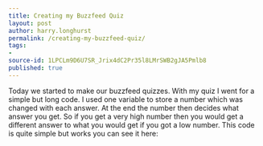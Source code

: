 ```yaml
---
title: Creating my Buzzfeed Quiz
layout: post
author: harry.longhurst
permalink: /creating-my-buzzfeed-quiz/
tags:
- 
source-id: 1LPCLm9D6U7SR_Jrix4dC2Pr35l8LMrSWB2gJA5Pmlb8
published: true
---
```

Today we started to make our buzzfeed quizzes. With my quiz I went for a simple but long code. I used one variable to store a number which was changed with each answer. At the end the number then decides what answer you get. So if you get a very high number then you would get a different answer to what you would get if you got a low number. This code is quite simple but works you can see it here:

